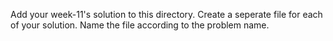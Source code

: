 Add your week-11's solution to this directory.
Create a seperate file for each of your solution. Name the file according to the problem name.

